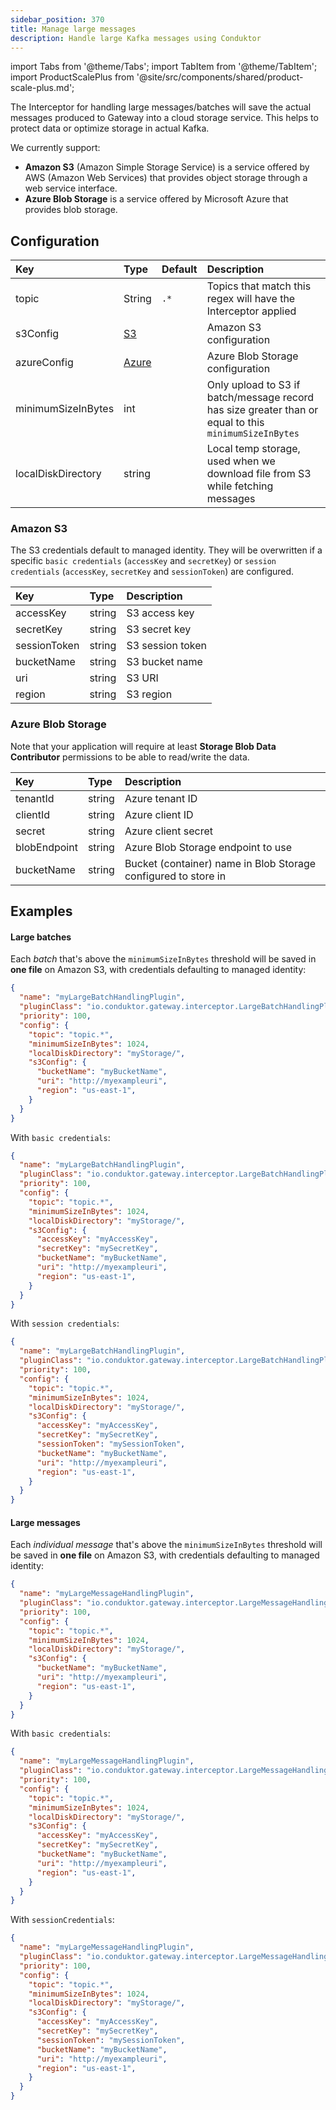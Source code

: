 ```yaml
---
sidebar_position: 370
title: Manage large messages
description: Handle large Kafka messages using Conduktor
---
```


import Tabs from '@theme/Tabs'; import TabItem from '@theme/TabItem';
import ProductScalePlus from '@site/src/components/shared/product-scale-plus.md';

<ProductScalePlus /> 

The <GlossaryTerm>Interceptor</GlossaryTerm> for handling large messages/batches will save the actual messages produced to <GlossaryTerm>Gateway</GlossaryTerm> into a cloud storage service. This helps to protect data or optimize storage in actual Kafka.

We currently support:

- **Amazon S3** (Amazon Simple Storage Service) is a service offered by AWS (Amazon Web Services) that provides object storage through a web service interface.
- **Azure Blob Storage** is a service offered by Microsoft Azure that provides blob storage.

## Configuration

| Key                | Type            | Default | Description                                                                                            |
|:-------------------|:----------------|:--------|:-------------------------------------------------------------------------------------------------------|
| topic              | String          | `.*`    | Topics that match this regex will have the Interceptor applied                                         |
| s3Config           | [S3](#s3)       |         | Amazon S3 configuration                                                                                |
| azureConfig        | [Azure](#azure) |         | Azure Blob Storage configuration                                                                       |
| minimumSizeInBytes | int             |         | Only upload to S3 if batch/message record has size greater than or equal to this `minimumSizeInBytes` |
| localDiskDirectory | string          |         | Local temp storage, used when we download file from S3 while fetching messages                         |

### Amazon S3

The S3 credentials default to managed identity. They will be overwritten if a specific `basic credentials` (`accessKey` and `secretKey`) or `session credentials` (`accessKey`, `secretKey` and `sessionToken`) are configured.

| Key                | Type         | Description                                                                    |
|:-------------------|:-------------|:-------------------------------------------------------------------------------|
| accessKey          | string       | S3 access key                                                                  |
| secretKey          | string       | S3 secret key                                                                  |
| sessionToken       | string       | S3 session token                                                               |
| bucketName         | string       | S3 bucket name                                                                 |
| uri                | string       | S3 URI                                                                         |
| region             | string       | S3 region                                                                      |

### Azure Blob Storage

Note that your application will require at least **Storage Blob Data Contributor** permissions to be able to read/write the data.

| Key           | Type         | Description                                        |
|:--------------|:-------------|:---------------------------------------------------|
| tenantId      | string       | Azure tenant ID                                    |
| clientId      | string       | Azure client ID                                    |
| secret        | string       | Azure client secret                                |
| blobEndpoint  | string       | Azure Blob Storage endpoint to use                 |
| bucketName    | string       | Bucket (container) name in Blob Storage configured to store in |

## Examples

#### Large batches

Each *batch* that's above the `minimumSizeInBytes` threshold will be saved in **one file** on Amazon S3, with credentials defaulting to managed identity:

```json
{
  "name": "myLargeBatchHandlingPlugin",
  "pluginClass": "io.conduktor.gateway.interceptor.LargeBatchHandlingPlugin",
  "priority": 100,
  "config": {
    "topic": "topic.*",
    "minimumSizeInBytes": 1024,
    "localDiskDirectory": "myStorage/",
    "s3Config": {
      "bucketName": "myBucketName",
      "uri": "http://myexampleuri",
      "region": "us-east-1",
    }
  }
}
```

With `basic credentials`:

```json
{
  "name": "myLargeBatchHandlingPlugin",
  "pluginClass": "io.conduktor.gateway.interceptor.LargeBatchHandlingPlugin",
  "priority": 100,
  "config": {
    "topic": "topic.*",
    "minimumSizeInBytes": 1024,
    "localDiskDirectory": "myStorage/",
    "s3Config": {
      "accessKey": "myAccessKey",
      "secretKey": "mySecretKey",
      "bucketName": "myBucketName",
      "uri": "http://myexampleuri",
      "region": "us-east-1",
    }
  }
}
```

With `session credentials`:

```json
{
  "name": "myLargeBatchHandlingPlugin",
  "pluginClass": "io.conduktor.gateway.interceptor.LargeBatchHandlingPlugin",
  "priority": 100,
  "config": {
    "topic": "topic.*",
    "minimumSizeInBytes": 1024,
    "localDiskDirectory": "myStorage/",
    "s3Config": {
      "accessKey": "myAccessKey",
      "secretKey": "mySecretKey",
      "sessionToken": "mySessionToken",
      "bucketName": "myBucketName",
      "uri": "http://myexampleuri",
      "region": "us-east-1",
    }
  }
}
```

#### Large messages

Each *individual message* that's above the `minimumSizeInBytes` threshold will be saved in **one file** on Amazon S3, with credentials defaulting to managed identity:

```json
{
  "name": "myLargeMessageHandlingPlugin",
  "pluginClass": "io.conduktor.gateway.interceptor.LargeMessageHandlingPlugin",
  "priority": 100,
  "config": {
    "topic": "topic.*",
    "minimumSizeInBytes": 1024,
    "localDiskDirectory": "myStorage/",
    "s3Config": {
      "bucketName": "myBucketName",
      "uri": "http://myexampleuri",
      "region": "us-east-1",
    }
  }
}
```

With `basic credentials`:

```json
{
  "name": "myLargeMessageHandlingPlugin",
  "pluginClass": "io.conduktor.gateway.interceptor.LargeMessageHandlingPlugin",
  "priority": 100,
  "config": {
    "topic": "topic.*",
    "minimumSizeInBytes": 1024,
    "localDiskDirectory": "myStorage/",
    "s3Config": {
      "accessKey": "myAccessKey",
      "secretKey": "mySecretKey",
      "bucketName": "myBucketName",
      "uri": "http://myexampleuri",
      "region": "us-east-1",
    }
  }
}
```

With `sessionCredentials`:

```json
{
  "name": "myLargeMessageHandlingPlugin",
  "pluginClass": "io.conduktor.gateway.interceptor.LargeMessageHandlingPlugin",
  "priority": 100,
  "config": {
    "topic": "topic.*",
    "minimumSizeInBytes": 1024,
    "localDiskDirectory": "myStorage/",
    "s3Config": {
      "accessKey": "myAccessKey",
      "secretKey": "mySecretKey",
      "sessionToken": "mySessionToken",
      "bucketName": "myBucketName",
      "uri": "http://myexampleuri",
      "region": "us-east-1",
    }
  }
}
```
